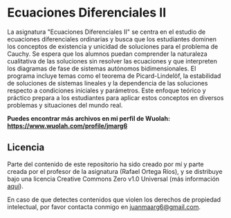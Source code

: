 # Ecuaciones Diferenciales II

La asignatura "Ecuaciones Diferenciales II" se centra en el estudio de ecuaciones diferenciales ordinarias y busca que los estudiantes dominen los conceptos de existencia y unicidad de soluciones para el problema de Cauchy. Se espera que los alumnos puedan comprender la naturaleza cualitativa de las soluciones sin resolver las ecuaciones y que interpreten los diagramas de fase de sistemas autónomos bidimensionales. El programa incluye temas como el teorema de Picard-Lindelöf, la estabilidad de soluciones de sistemas lineales y la dependencia de las soluciones respecto a condiciones iniciales y parámetros. Este enfoque teórico y práctico prepara a los estudiantes para aplicar estos conceptos en diversos problemas y situaciones del mundo real.

**Puedes encontrar más archivos en mi perfil de Wuolah: https://www.wuolah.com/profile/jmarg6**

## Licencia

Parte del contenido de este repositorio ha sido creado por mí y parte creada por el profesor de la asignatura (Rafael Ortega Ríos), y se distribuye bajo una licencia Creative Commons Zero v1.0 Universal (más información [aquí](https://github.com/juanmaarg6/EDIF2/blob/main/LICENSE)).

En caso de que detectes contenidos que violen los derechos de propiedad intelectual, por favor contacta conmigo en juanmaarg6@gmail.com.
